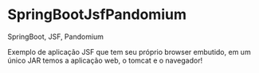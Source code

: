 # SpringBootJsfPandomium
SpringBoot, JSF, Pandomium

Exemplo de aplicação JSF que tem seu próprio browser embutido, em um único JAR temos a aplicação web, o tomcat e o navegador!
